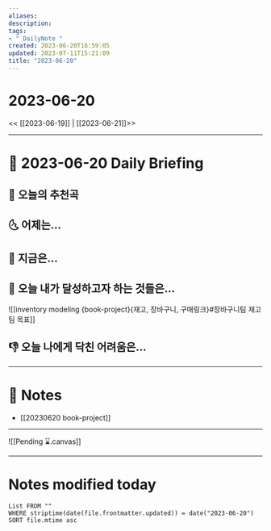 ```yaml
---
aliases: 
description:
tags:
- " DailyNote "
created: 2023-06-20T16:59:05
updated: 2023-07-11T15:21:09
title: "2023-06-20"
---
```


# 2023-06-20

<< [[2023-06-19]] | [[2023-06-21]]>>

---
# 📅 2023-06-20 Daily Briefing

## 🎵 오늘의 추천곡


## 🌜 어제는...


## 🙌 지금은...


## 🚀 오늘 내가 달성하고자 하는 것들은...

![[inventory modeling {book-project}{재고, 장바구니, 구매링크}#장바구니팀 재고팀 목표]]

## 👎 오늘 나에게 닥친 어려움은...


---

# 📝 Notes

- [[20230620 book-project]]

___

![[Pending ⌛.canvas]]

---
# Notes modified today

```dataview
List FROM "" 
WHERE striptime(date(file.frontmatter.updated)) = date("2023-06-20") 
SORT file.mtime asc
```
